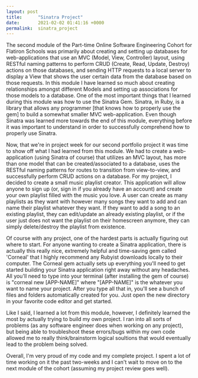 ```yaml
---
layout: post
title:      "Sinatra Project"
date:       2021-02-02 01:41:16 +0000
permalink:  sinatra_project
---
```



The second module of the Part-time Online Software Engineering Cohort for Flatiron Schools was primarily about creating and setting up databases for web-applications that use an MVC (Model, View, Controller) layout, using RESTful naming patterns to perform CRUD (Create, Read, Update, Destroy) actions on those databases, and sending HTTP requests to a local server to display a View that shows the user certain data from the database based on those requests. In this module I have learned so much about creating relationships amongst different Models and setting up associations for those models to a database. One of the most important things that I learned during this module was how to use the Sinatra Gem. Sinatra, in Ruby, is a library that allows any programmer [that knows how to properly use the gem] to build a somewhat smaller MVC web-application. Even though Sinatra was learned more towards the end of this module, everything before it was important to understand in order to successfully comprehend how to properly use Sinatra. 

Now, that we're in project week for our second portfolio project it was time to show off what I had learned from this module. We had to create a web-application (using Sinatra of course) that utilizes an MVC layout, has more than one model that can be created/associated to a database, uses the RESTful naming patterns for routes to transition from view-to-view, and successfully perform CRUD actions on a database. For my project, I decided to create a small music playlist creator. This application will allow anyone to sign up (or, sign in if you already have an account) and create your own playlist filled with the music you love. A user can create as many playlists as they want with however many songs they want to add and can name their playlist whatever they want. If they want to add a song to an existing playlist, they can edit/update an already existing playlist, or if the user just does not want the playlist on their homescreen anymore, they can simply delete/destroy the playlist from existence. 

Of course with any project, one of the hardest parts is actually figuring out where to start. For anyone wanting to create a Sinatra application, there is actually this really nice, extremely helpful and time-saving gem called 'Corneal' that I highly recommend any Rubyist downloads locally to their computer. The Corneal gem actually sets up everything you'll need to get started building your Sinatra application right away without any headaches. All you'll need to type into your terminal
(after installing the gem of course) is "corneal new [APP-NAME]" where "[APP-NAME]" is the whatever you want to name your project. After you type all that in, you'll see a bunch of files and folders automatically created for you. Just open the new directory in your favorite code editor and get started. 

Like I said, I learned a lot from this module, however, I definitely learned the most by actually trying to build my own project. I ran into all sorts of problems (as any software engineer does when working on any project), but being able to troubleshoot these errors/bugs within my own code allowed me to really think/brainstorm logical soultions that would eventually lead to the problem being solved.

Overall, I'm very proud of my code and my complete project. I spent a lot of time working on it the past two-weeks and I can't wait to move on to the next module of the cohort (assuming my project review goes well).
